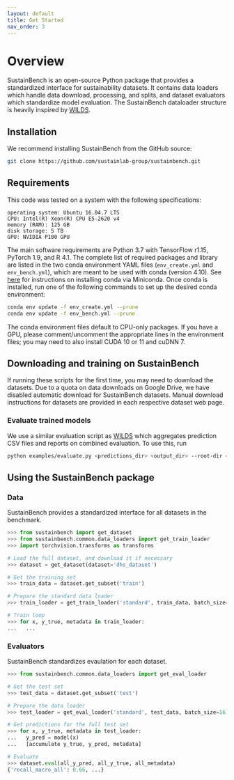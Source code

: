 ```yaml
---
layout: default
title: Get Started
nav_order: 3
---
```


# Overview

SustainBench is an open-source Python package that provides a standardized interface for sustainability datasets. It contains data loaders which handle data download, processing, and splits, and dataset evaluators which standardize model evaluation. The SustainBench dataloader structure is heavily inspired by [WILDS](https://wilds.stanford.edu).

## Installation

We recommend installing SustainBench from the GitHub source:
```bash
git clone https://github.com/sustainlab-group/sustainbench.git
```

## Requirements

This code was tested on a system with the following specifications:

```
operating system: Ubuntu 16.04.7 LTS
CPU: Intel(R) Xeon(R) CPU E5-2620 v4
memory (RAM): 125 GB
disk storage: 5 TB
GPU: NVIDIA P100 GPU
```

The main software requirements are Python 3.7 with TensorFlow r1.15, PyTorch 1.9, and R 4.1. The complete list of required packages and library are listed in the two conda environment YAML files (``env_create.yml`` and ``env_bench.yml``), which are meant to be used with conda (version 4.10). See [here](https://docs.conda.io/projects/conda/en/latest/user-guide/install/) for instructions on installing conda via Miniconda. Once conda is installed, run one of the following commands to set up the desired conda environment:

```bash
conda env update -f env_create.yml --prune
conda env update -f env_bench.yml --prune
```

The conda environment files default to CPU-only packages. If you have a GPU, please comment/uncomment the appropriate lines in the environment files; you may need to also install CUDA 10 or 11 and cuDNN 7.

## Downloading and training on SustainBench

If running these scripts for the first time, you may need to download the datasets. Due to a quota on data downloads on Google Drive, we have disabled automatic download for SustainBench datasets. Manual download instructions for datasets are provided in each respective dataset web page.

### Evaluate trained models

We use a similar evaluation script as [WILDS](https://wilds.stanford.edu) which aggregates prediction CSV files and reports on combined evaluation. To use this, run

```bash
python examples/evaluate.py <predictions_dir> <output_dir> --root-dir <root_dir>
```

## Using the SustainBench package
### Data
SustainBench provides a standardized interface for all datasets in the benchmark.

```python
>>> from sustainbench import get_dataset
>>> from sustainbench.common.data_loaders import get_train_loader
>>> import torchvision.transforms as transforms

# Load the full dataset, and download it if necessary
>>> dataset = get_dataset(dataset='dhs_dataset')

# Get the training set
>>> train_data = dataset.get_subset('train')

# Prepare the standard data loader
>>> train_loader = get_train_loader('standard', train_data, batch_size=16)

# Train loop
>>> for x, y_true, metadata in train_loader:
...   ...
```

### Evaluators

SustainBench standardizes evaulation for each dataset.

```python
>>> from sustainbench.common.data_loaders import get_eval_loader

# Get the test set
>>> test_data = dataset.get_subset('test')

# Prepare the data loader
>>> test_loader = get_eval_loader('standard', test_data, batch_size=16)

# Get predictions for the full test set
>>> for x, y_true, metadata in test_loader:
...   y_pred = model(x)
...   [accumulate y_true, y_pred, metadata]

# Evaluate
>>> dataset.eval(all_y_pred, all_y_true, all_metadata)
{'recall_macro_all': 0.66, ...}
```